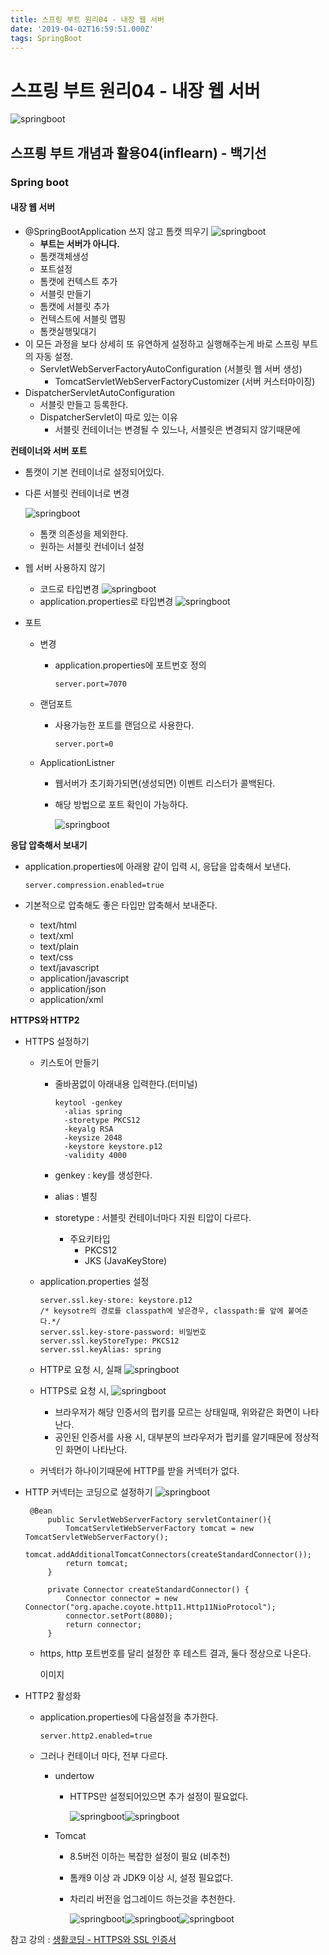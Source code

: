 ```yaml
---
title: 스프링 부트 원리04 - 내장 웹 서버
date: '2019-04-02T16:59:51.000Z'
tags: SpringBoot
---
```


# 스프링 부트 원리04 - 내장 웹 서버

![springboot](../../.gitbook/assets/springboot_logo.png)

## 스프릥 부트 개념과 활용04\(inflearn\) - 백기선

### Spring boot

#### 내장 웹 서버

* @SpringBootApplication 쓰지 않고 톰캣 띄우기 ![springboot](../../.gitbook/assets/springboot04-1.png)
  * **부트는 서버가 아니다.**
  * 톰캣객체생성
  * 포트설정
  * 톰캣에 컨텍스트 추가
  * 서블릿 만들기
  * 톰캣에 서블릿 추가
  * 컨텍스트에 서블릿 맵핑
  * 톰캣실행및대기
* 이 모든 과정을 보다 상세히 또 유연하게 설정하고 실행해주는게 바로 스프링 부트의 자동 설정.
  * ServletWebServerFactoryAutoConfiguration \(서블릿 웹 서버 생성\)
    * TomcatServletWebServerFactoryCustomizer \(서버 커스터마이징\)
* DispatcherServletAutoConfiguration
  * 서블릿 만들고 등록한다.
  * DispatcherServlet이 따로 있는 이유
    * 서블릿 컨테이너는 변경될 수 있느나, 서블릿은 변경되지 않기때문에 

**컨테이너와 서버 포트**

* 톰캣이 기본 컨테이너로 설정되어있다.
* 다른 서블릿 컨테이너로 변경

    ![springboot](../../.gitbook/assets/springboot04-2.png)

  * 톰캣 의존성을 제외한다.
  * 원하는 서블릿 컨네이너 설정

* 웹 서버 사용하지 않기
  * 코드로 타입변경 ![springboot](../../.gitbook/assets/springboot04-3.png)
  * application.properties로 타입변경 ![springboot](../../.gitbook/assets/springboot04-4.png)
* 포트
  * 변경
    * application.properties에 포트번호 정의

      ```text
      server.port=7070
      ```
  * 랜덤포트
    * 사용가능한 포트를 랜덤으로 사용한다.

      ```text
      server.port=0
      ```
  * ApplicationListner
    * 웹서버가 초기화가되면\(생성되면\) 이벤트 리스터가 콜백된다.
    * 해당 방법으로 포트 확인이 가능하다.

      ![springboot](../../.gitbook/assets/springboot04-5.png)

**응답 압축해서 보내기**

* application.properties에 아래왕 같이 입력 시, 응답을 압축해서 보낸다.

  ```text
  server.compression.enabled=true
  ```

* 기본적으로 압축해도 좋은 타입만 압축해서 보내준다.
  * text/html
  * text/xml
  * text/plain
  * text/css
  * text/javascript
  * application/javascript
  * application/json
  * application/xml

**HTTPS와 HTTP2**

* HTTPS 설정하기
  * 키스토어 만들기
    * 줄바꿈없이 아래내용 입력한다.\(터미널\)

      ```text
      keytool -genkey 
        -alias spring 
        -storetype PKCS12 
        -keyalg RSA 
        -keysize 2048 
        -keystore keystore.p12 
        -validity 4000
      ```

    * genkey : key를 생성한다.
    * alias : 별칭
    * storetype : 서블릿 컨테이너마다 지원 티압이 다르다.
      * 주요키타입
        * PKCS12
        * JKS \(JavaKeyStore\)
  * application.properties 설정

    ```text
    server.ssl.key-store: keystore.p12
    /* keysotre의 경로를 classpath에 넣은경우, classpath:를 앞에 붙여준다.*/
    server.ssl.key-store-password: 비밀번호
    server.ssl.keyStoreType: PKCS12
    server.ssl.keyAlias: spring
    ```

  * HTTP로 요청 시, 실패 ![springboot](../../.gitbook/assets/springboot04-7.png)
  * HTTPS로 요청 시, ![springboot](../../.gitbook/assets/springboot04-8.png)
    * 브라우저가 해당 인증서의 펍키를 모르는 상태일때, 위와같은 화면이 나타난다.
    * 공인된 인증서를 사용 시, 대부분의 브라우저가 펍키를 알기때문에 정상적인 화면이 나타난다.
  * 커넥터가 하나이기때문에 HTTP를 받을 커넥터가 없다.
* HTTP 커넥터는 코딩으로 설정하기 ![springboot](../../.gitbook/assets/springboot04-10.png)

  ```text
   @Bean
       public ServletWebServerFactory servletContainer(){
           TomcatServletWebServerFactory tomcat = new TomcatServletWebServerFactory();
           tomcat.addAdditionalTomcatConnectors(createStandardConnector());
           return tomcat;
       }

       private Connector createStandardConnector() {
           Connector connector = new Connector("org.apache.coyote.http11.Http11NioProtocol");
           connector.setPort(8080);
           return connector;
       }
  ```

  * https, http 포트번호를 달리 설정한 후 테스트 결과, 둘다 정상으로 나온다.

    이미지

* HTTP2 활성화
  * application.properties에 다음설정을 추가한다.

    ```text
    server.http2.enabled=true
    ```

  * 그러나 컨테이너 마다, 전부 다르다.
    * undertow
      * HTTPS만 설정되어있으면 추가 설정이 필요없다.

        ![springboot](../../.gitbook/assets/springboot04-11.png)![springboot](../../.gitbook/assets/springboot04-6.png)
    * Tomcat
      * 8.5버전 이하는 복잡한 설정이 필요 \(비추천\)
      * 톰캐9 이상 과 JDK9 이상 시, 설정 필요없다.
      * 차리리 버전을 업그레이드 하는것을 추천한다.

        ![springboot](../../.gitbook/assets/springboot04-12.png)![springboot](../../.gitbook/assets/springboot04-13.png)![springboot](../../.gitbook/assets/springboot04-14.png)

참고 강의 : [생활코딩 - HTTPS와 SSL 인증서](https://opentutorials.org/course/228/4894)   
  


